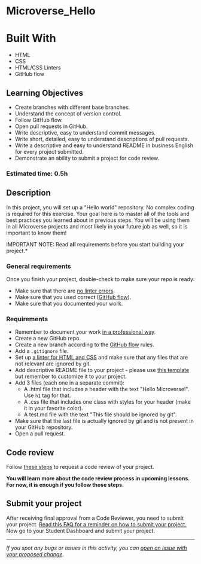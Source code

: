 # Microverse_Hello

# Built With
- HTML
- CSS
- HTML/CSS Linters
- GitHub flow

## Learning Objectives

- Create branches with different base branches.
- Understand the concept of version control.
- Follow GitHub flow.
- Open pull requests in GitHub.
- Write descriptive, easy to understand commit messages.
- Write short, detailed, easy to understand descriptions of pull requests.
- Write a descriptive and easy to understand README in business English for every project submitted.
- Demonstrate an ability to submit a project for code review.

### Estimated time: 0.5h

## Description

In this project, you will set up a "Hello world" repository. No complex coding is required for this exercise. 
Your goal here is to master all of the tools and best practices you learned about in previous steps.
You will be using them in all Microverse projects and most likely in your future job as well, so it is important to know them!

IMPORTANT NOTE: Read **all** requirements before you start building your project.*

### General requirements

Once you finish your project, double-check to make sure your repo is ready:

- Make sure that there are [no linter errors](https://github.com/microverseinc/linters-config).
- Make sure that you used correct ([GitHub flow](https://github.com/microverseinc/curriculum-transversal-skills/blob/main/git-github/articles/github_flow.md)).
- Make sure that you documented your work.

### Requirements

- Remember to document your work [in a professional way](https://github.com/microverseinc/curriculum-transversal-skills/blob/main/documentation/articles/professional_repo_rules.md).
- Create a new GitHub repo.
- Create a new branch according to the [GitHub flow](https://github.com/microverseinc/curriculum-transversal-skills/blob/main/git-github/articles/github_flow.md) rules.
- Add a `.gitignore` file.
- Set up [a linter for HTML and CSS](https://github.com/microverseinc/linters-config) and make sure that any files that are not relevant are ignored by git.
- Add descriptive README file to your project - please use [this template](https://github.com/microverseinc/readme-template) but remember to customize it to your project.
- Add 3 files (each one in a separate commit):
    - A .html file that includes a header with the text "Hello Microverse!". Use `h1` tag for that.
    - A .css file that includes one class with styles for your header (make it in your favorite color).
    - A test.md file with the text "This file should be ignored by git".
- Make sure that the last file is actually ignored by git and is not present in your GitHub repository.
- Open a pull request.

## Code review

Follow [these steps](https://github.com/microverseinc/curriculum-transversal-skills/blob/main/code-review/articles/how_to_ask_for_a_code_review.md) to request a code review of your project.

**You will learn more about the code review process in upcoming lessons. For now, it is enough if you follow those steps.**

## Submit your project

After receiving final approval from a Code Reviewer, you need to submit your project.
[Read this FAQ for a reminder on how to submit your project.](https://microverse.zendesk.com/hc/en-us/articles/360061344234)
Now go to your Student Dashboard and submit your project.

------

_If you spot any bugs or issues in this activity, you can [open an issue with your proposed change](https://github.com/microverseinc/curriculum-transversal-skills/blob/main/git-github/articles/open_issue.md)._
